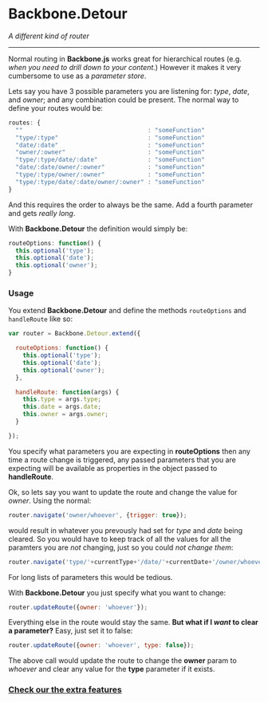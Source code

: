 # Backbone.Detour

*A different kind of router*

--------------

Normal routing in **Backbone.js** works great for hierarchical routes (e.g. *when you need to drill down to your content.*) However it makes it very cumbersome to use as a *parameter store*.

Lets say you have 3 possible parameters you are listening for: *type*, *date*, and *owner*; and any combination could be present. The normal way to define your routes would be:

```javascript
routes: {
  ""                                   : "someFunction"
  "type/:type"                         : "someFunction"
  "date/:date"                         : "someFunction"
  "owner/:owner"                       : "someFunction"
  "type/:type/date/:date"              : "someFunction"
  "date/:date/owner/:owner"            : "someFunction"
  "type/:type/owner/:owner"            : "someFunction"
  "type/:type/date/:date/owner/:owner" : "someFunction"
}
```
And this requires the order to always be the same. Add a fourth parameter and gets *really long*.

With **Backbone.Detour** the definition would simply be:

```javascript
routeOptions: function() {
  this.optional('type');
  this.optional('date');
  this.optional('owner');
}
```


### Usage

You extend **Backbone.Detour** and define the methods `routeOptions` and `handleRoute` like so:

```javascript
var router = Backbone.Detour.extend({

  routeOptions: function() {
    this.optional('type');
    this.optional('date');
    this.optional('owner');
  },

  handleRoute: function(args) {
    this.type = args.type;
    this.date = args.date;
    this.owner = args.owner;
  }

});
```
You specify what parameters you are expecting in **routeOptions** then any time a route change is triggered, any passed parameters that you are expecting will be available as properties in the object passed to **handleRoute**.

Ok, so lets say you want to update the route and change the value for *owner*. Using the normal:

```javascript
router.navigate('owner/whoever', {trigger: true});
```
would result in whatever you prevously had set for *type* and *date* being cleared. So you would have to keep track of all the values for all the paramters you are *not* changing, just so you could *not change them*:

```javascript
router.navigate('type/'+currentType+'/date/'+currentDate+'/owner/whoever', {trigger: true});
```
For long lists of parameters this would be tedious.

With **Backbone.Detour** you just specify what you want to change:

```javascript
router.updateRoute({owner: 'whoever'});
```

Everything else in the route would stay the same. **But what if I *want* to clear a parameter?** Easy, just set it to false:

```javascript
router.updateRoute({owner: 'whoever', type: false});
```

The above call would update the route to change the **owner** param to *whoever* and clear any value for the **type** parameter if it exists.

### [Check our the extra features](https://github.com/jisaacks/Backbone.Detour/blob/master/docs/EXTRA_FEATURES.md#readme)